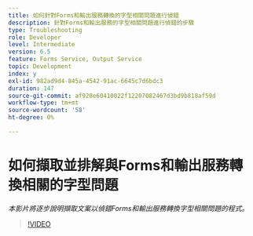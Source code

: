 ```yaml
---
title: 如何針對Forms和輸出服務轉換的字型相關問題進行偵錯
description: 針對Forms和輸出服務的字型相關問題進行偵錯的步驟
type: Troubleshooting
role: Developer
level: Intermediate
version: 6.5
feature: Forms Service, Output Service
topic: Development
index: y
exl-id: 982ad9d4-845a-4542-91ac-6645c7d6bdc3
duration: 147
source-git-commit: af928e60410022f12207082467d3bd9b818af59d
workflow-type: tm+mt
source-wordcount: '58'
ht-degree: 0%

---
```


# 如何擷取並排解與Forms和輸出服務轉換相關的字型問題

*本影片將逐步說明擷取文案以偵錯Forms和輸出服務轉換字型相關問題的程式。*

>[!VIDEO](https://video.tv.adobe.com/v/335487?quality=12&learn=on)
